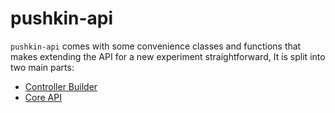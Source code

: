 # pushkin-api

`pushkin-api` comes with some convenience classes and functions that makes extending the API for a new experiment straightforward, It is split into two main parts:

* [Controller Builder](api-controller-builder.md)
* [Core API](core-api.md)

